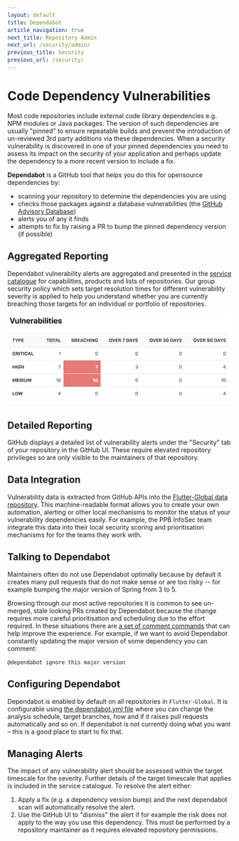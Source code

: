 ```yaml
---
layout: default
title: Dependabot
article_navigation: true
next_title: Repository Admin
next_url: /security/admin/
previous_title: Security
previous_url: /security/
---
```


# Code Dependency Vulnerabilities

Most code repositories include external code library dependencies e.g. NPM modules or Java packages. The version of such dependencies are usually "pinned" to ensure repeatable builds and prevent the introduction of un-reviewed 3rd party additions via these dependencies. When a security vulnerability is discovered in one of your pinned dependencies you need to assess its impact on the security of your application and perhaps update the dependency to a more recent version to include a fix.

**Dependabot** is a GitHub tool that helps you do this for opensource dependencies by:

- scanning your repository to determine the dependencies you are using
- checks those packages against a database vulnerabilities (the [GitHub Advisory Database](https://github.com/advisories))
- alerts you of any it finds
- attempts to fix by raising a PR to bump the pinned dependency version (if possible)

## Aggregated Reporting

Dependabot vulnerability alerts are aggregated and presented in the [service catalogue](/catalogue/) for capabilities, products and lists of repositories. Our group security policy which sets target resolution times for different vulnerability severity is applied to help you understand whether you are currently breaching those targets for an individual or portfolio of repositories.

![Aggregated Alerts](/security/dependabot-aggregated.png)

## Detailed Reporting

GitHub displays a detailed list of vulnerability alerts under the "Security" tab of your repository in the GitHub UI. These require elevated repository privileges so are only visible to the maintainers of that repository.

## Data Integration

Vulnerability data is extracted from GitHub APIs into the [Flutter-Global data repository](https://github.com/Flutter-Global/org-data/tree/main/vulns). This machine-readable format allows you to create your own automation, alerting or other local mechanisms to monitor the status of your vulnerability dependencies easily. For example, the PPB InfoSec team integrate this data into their local security scoring and prioritisation mechanisms for for the teams they work with.

## Talking to Dependabot

Maintainers often do not use Dependabot optimally because by default it creates many pull requests that do not make sense or are too risky -- for example bumping the major version of Spring from 3 to 5.

Browsing through our most active repositories it is common to see un-merged, stale looking PRs created by Dependabot because the change requires more careful prioritisation and scheduling due to the effort required. In these situations there are [a set of comment commands](https://docs.github.com/en/code-security/dependabot/working-with-dependabot/managing-pull-requests-for-dependency-updates#managing-dependabot-pull-requests-with-comment-commands) that can help improve the experience. For example, if we want to avoid Dependabot constantly updating the major version of some dependency you can comment:

```
@dependabot ignore this major version
```

## Configuring Dependabot

Dependabot is enabled by default on all repositories in `Flutter-Global`. It is configurable using [the dependabot.yml file](https://docs.github.com/en/code-security/dependabot/dependabot-security-updates/configuring-dependabot-security-updates) where you can change the analysis schedule, target branches, how and if it raises pull requests automatically and so on. If dependabot is not currently doing what you want – this is a good place to start to fix that.

## Managing Alerts

The impact of any vulnerability alert should be assessed within the target timescale for the severity. Further details of the target timescale that applies is included in the service catalogue. To resolve the alert either:

1. Apply a fix (e.g. a dependency version bump) and the next dependabot scan will automatically resolve the alert.
2. Use the GitHub UI to "dismiss" the alert if for example the risk does not apply to the way you use this dependency. This must be performed by a repository maintainer as it requires elevated repository permissions.
